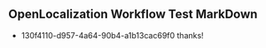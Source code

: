 ## OpenLocalization Workflow Test MarkDown
* 130f4110-d957-4a64-90b4-a1b13cac69f0 thanks!

<!--HONumber=Aug16_HO1-->


